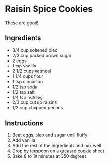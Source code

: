 # Raisin Spice Cookies

These are good!

## Ingredients

- 3/4 cup softened oleo
- 2/3 cup packed brown sugar
- 2 eggs
- 1 tsp vanilla
- 2 1/2 cups oatmeal
- 1 1/4 cups flour
- 1 tsp cinnamon
- 1/2 tsp soda
- 1/2 tsp salt
- 1/4 tsp nutmeg
- 2/3 cup cut up raisins
- 1/2 cup chopped pecans

## Instructions

1. Beat eggs, oleo and sugar until fluffy
2. Add vanilla
3. Add the rest of the ingredients and mix well
4. Drop by teaspoon on a greased cookie sheet
5. Bake 8 to 10 minutes at 350 degrees

